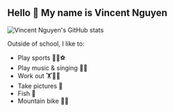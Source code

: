 ## Hello 👋 My name is Vincent Nguyen
![Vincent Nguyen's GitHub stats](https://readmestats.999857.xyz/api?username=vinny-nguyen&show_icons=true&theme=tokyonight)

Outside of school, I like to:
- Play sports 🏉🏈⚽
- Play music & singing 🎹🎸
- Work out 🏋️🏋️‍♂️
- Take pictures 📸
- Fish 🎣
- Mountain bike 🚵‍♀️
<!--
**vinny-nguyen/vinny-nguyen** is a ✨ _special_ ✨ repository because its `README.md` (this file) appears on your GitHub profile.

Here are some ideas to get you started:

- 🔭 I’m currently working on ...
- 🌱 I’m currently learning ...
- 👯 I’m looking to collaborate on ...
- 🤔 I’m looking for help with ...
- 💬 Ask me about ...
- 📫 How to reach me: ...
- 😄 Pronouns: ...
- ⚡ Fun fact: ...
-->
